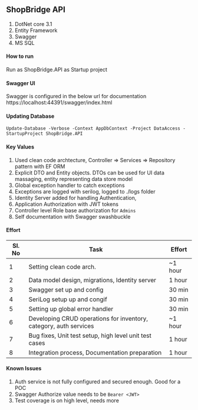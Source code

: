 ## ShopBridge API
1. DotNet core 3.1
2. Entity Framework
3. Swagger
4. MS SQL

#### How to run
Run as ShopBridge.API as Startup project

#### Swagger UI
Swagger is configured in the below url for documentation
https://localhost:44391/swagger/index.html

#### Updating Database
```
Update-Database -Verbose -Context AppDbContext -Project DataAccess -StartupProject ShopBridge.API

```

#### Key Values 
1. Used clean code archtecture, Controller => Services => Repository pattern with EF ORM
2. Explicit DTO and Entity objects. DTOs can be used for UI data massaging, entity representing data store model	
3. Global exception handler to catch exceptions
4. Exceptions are logged with serilog, logged to ./logs folder
5. Identity Server added for handling Authentication, 
6. Application Authorization with JWT tokens
7. Controller level Role base authorization for ```Admins```
8. Self documentation with Swagger swashbuckle


#### Effort

| Sl. No | Task                                                              | Effort  |
|--------|-------------------------------------------------------------------|---------|
| 1      | Setting clean code arch.                                          | ~1 hour |
| 2      | Data model design, migrations, Identity server                    | 1 hour  |
| 3      | Swagger set up and config										 | 30 min  |
| 4      | SeriLog setup up and congif								         | 30 min  |
| 5      | Setting up global error handler									 | 30 min  |
| 6      | Developing CRUD operations for inventory, category, auth services | ~1 hour |
| 7      | Bug fixes, Unit test setup, high level unit test cases		     | 1 hour  |
| 8      | Integration process, Documentation preparation					 | 1 hour  |

#### Known Issues

1. Auth service is not fully configured and secured enough. Good for a POC
2. Swagger Authorize value needs to be ```Bearer <JWT>```
3. Test coverage is on high level, needs more